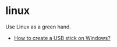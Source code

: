 # linux
Use Linux as a green hand.

* [How to create a USB stick on Windows?](http://www.ubuntu.org.cn/download/desktop/create-a-usb-stick-on-windows)
